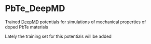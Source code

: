 # PbTe_DeepMD
Trained [DeepMD](https://github.com/deepmodeling/deepmd-kit) potentials for simulations of mechanical properties of doped PbTe materials

Lately the training set for this potentials will be added
